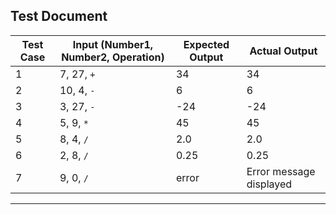 ## Test Document

| Test Case | Input (Number1, Number2, Operation) | Expected Output | Actual Output | 
|-----------|--------------------------------------|-----------------|---------------|
| 1 | 7, 27, `+` | 34 | 34 | 
| 2 | 10, 4, `-` | 6 | 6 |
| 3 | 3, 27, `-` | -24 | -24 |
| 4 | 5, 9, `*` | 45 | 45 | 
| 5 | 8, 4, `/` | 2.0 | 2.0 |
| 6 | 2, 8, `/` | 0.25 | 0.25|
| 7 | 9, 0, `/` | error | Error message displayed | 
---

